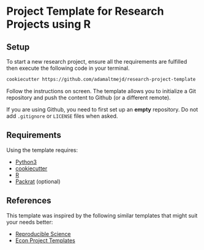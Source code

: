 # Project Template for Research Projects using R

## Setup

To start a new research project, ensure all the requirements are fulfilled then execute the following code in your terminal.

```sh
cookiecutter https://github.com/adamaltmejd/research-project-template
```

Follow the instructions on screen. The template allows you to initialize a Git repository and push the content to Github (or a different remote).

If you are using Github, you need to first set up an **empty** repository. Do not add `.gitignore` or `LICENSE` files when asked.

## Requirements

Using the template requires:

* [Python3](https://www.python.org/)
* [cookiecutter](https://github.com/audreyr/cookiecutter)
* [R](https://www.r-project.org/)
* [Packrat](https://rstudio.github.io/packrat/) (optional)

## References

This template was inspired by the following similar templates that might suit your needs better:

* [Reproducible Science](https://github.com/mkrapp/cookiecutter-reproducible-science)
* [Econ Project Templates](https://github.com/hmgaudecker/econ-project-templates)

